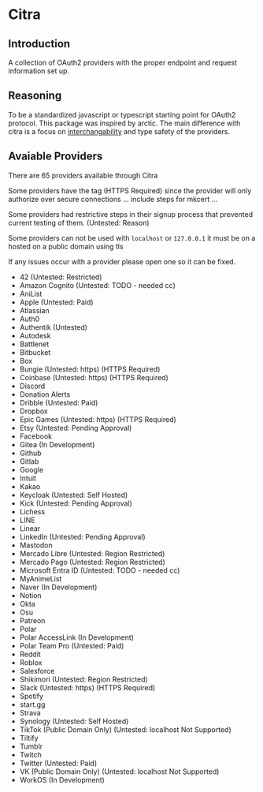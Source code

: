 # Citra

## Introduction

A collection of OAuth2 providers with the proper endpoint and request information set up.

## Reasoning

To be a standardized javascript or typescript starting point for OAuth2 protocol. This package was inspired by arctic. The main difference with citra is a focus on [interchangability](https://github.com/pilcrowonpaper/arctic/issues/299) and type safety of the providers.

## Avaiable Providers

There are 65 providers available through Citra

Some providers have the tag (HTTPS Required) since the provider will only authorize over secure connections ... include steps for mkcert ...

Some providers had restrictive steps in their signup process that prevented current testing of them. (Untested: Reason)

Some providers can not be used with `localhost` or `127.0.0.1` it must be on a hosted on a public domain using tls

If any issues occur with a provider please open one so it can be fixed.

- 42 (Untested: Restricted)
- Amazon Cognito (Untested: TODO - needed cc)
- AniList
- Apple (Untested: Paid)
- Atlassian
- Auth0
- Authentik (Untested)
- Autodesk
- Battlenet
- Bitbucket
- Box 
- Bungie (Untested: https) (HTTPS Required)
- Coinbase (Untested: https) (HTTPS Required)
- Discord
- Donation Alerts
- Dribble (Untested: Paid)
- Dropbox
- Epic Games (Untested: https) (HTTPS Required)
- Etsy (Untested: Pending Approval)
- Facebook
- Gitea (In Development)
- Github
- Gitlab
- Google 
- Intuit
- Kakao
- Keycloak (Untested: Self Hosted)
- Kick (Untested: Pending Approval)
- Lichess
- LINE
- Linear
- LinkedIn (Untested: Pending Approval)
- Mastodon
- Mercado Libre (Untested: Region Restricted)
- Mercado Pago (Untested: Region Restricted)
- Microsoft Entra ID (Untested: TODO - needed cc) 
- MyAnimeList
- Naver (In Development)
- Notion
- Okta
- Osu
- Patreon
- Polar
- Polar AccessLink (In Development)
- Polar Team Pro (Untested: Paid)
- Reddit
- Roblox
- Salesforce
- Shikimori (Untested: Region Restricted)
- Slack (Untested: https) (HTTPS Required)
- Spotify
- start.gg
- Strava
- Synology (Untested: Self Hosted)
- TikTok (Public Domain Only) (Untested: localhost Not Supported)
- Tiltify
- Tumblr
- Twitch
- Twitter (Untested: Paid)
- VK (Public Domain Only) (Untested: localhost Not Supported)
- WorkOS (In Development)